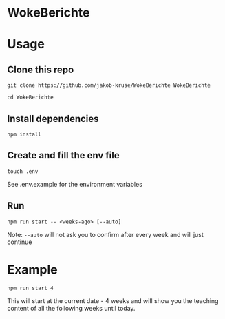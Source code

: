 # WokeBerichte

# Usage

## Clone this repo

```shell
git clone https://github.com/jakob-kruse/WokeBerichte WokeBerichte

cd WokeBerichte
```

## Install dependencies

```shell
npm install
```

## Create and fill the env file

```shell
touch .env
```

See .env.example for the environment variables

## Run

```shell
npm run start -- <weeks-ago> [--auto]
```

Note: `--auto` will not ask you to confirm after every week and will just continue

# Example

```shell
npm run start 4
```

This will start at the current date - 4 weeks and will show you the teaching content of all the following weeks until today.